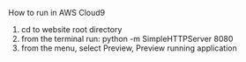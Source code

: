 How to run in AWS Cloud9
1. cd to website root directory
2. from the terminal run: python -m SimpleHTTPServer 8080
3. from the menu, select Preview, Preview running application
